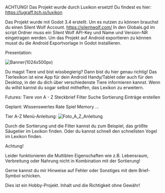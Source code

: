 ACHTUNG! Das Projekt wurde durch Luxikon ersetzt!
Du findest es hier: https://lugraff.itch.io/luxikon

Das Projekt wurde mit Godot 3.4 erstellt.
Um es nutzen zu können brauchst du einen Silent Wolf Account. https://silentwolf.com/
In den Globals.gd im script Ordner muss ein Silent Wolf API-Key und Name und Version-NR eingetragen werden.
Um das Projekt auf Android exportieren zu können musst du die Android Exportvorlage in Godot installieren.

Presentation:

![Banner(1024x500px)](https://user-images.githubusercontent.com/93408437/148278361-90e12584-5932-4d4e-b6af-7673836ab69b.png)

Du magst Tiere und bist wissbegierig? Dann bist du hier genau richtig!
Das Tierlexikon ist eine App für dein Android Handy/Tablet oder auch für den Desktop, in der du dich über verschiedenste Tiere informieren kannst. Wenn du willst kannst du sogar selbst mithelfen, das Lexikon zu erweitern.

Futures:
Tiere von A - Z
Steckbrief
Filter Suche
Sortierung
Einträge erstellen

Geplant:
Wissenswertes
Rate Spiel
Memory
...


Tier A-Z Menü-Anleitung:
![Foto_A_Z_Anleitung](https://user-images.githubusercontent.com/93408437/148278175-c2ca0ab5-9ec3-46c5-be94-0322fba9d670.png)

Durch die Sortierung und die Filter kannst du zum Beispiel, das größte Säugetier im Lexikon finden. Oder du kannst schnell den schnellsten Vogel im Lexikon finden.

Achtung!

Leider funktionieren die Multiblen Eigenschaften wie z.B. Lebensraum, Verbreitung oder Nahrung nicht in Kombination mit der Sortierung!

Gerne kannst du mir Hinweise auf Fehler oder Sonstiges mit dem Brief-Symbol schicken.



Dies ist ein Hobby-Projekt. Inhalt und die Richtigkeit ohne Gewähr!
